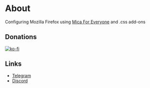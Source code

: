 # About
Configuring Mozilla Firefox using [Mica For Everyone](https://github.com/MicaForEveryone/MicaForEveryone#mica-for-everyone) and .css add-ons

## Donations

[![ko-fi](https://www.ko-fi.com/img/githubbutton_sm.svg)](https://ko-fi.com/lowlife)

## Links

* [Telegram](https://t.me/lowlif3)
* [Discord](https://discord.com/users/330825971835863042)
